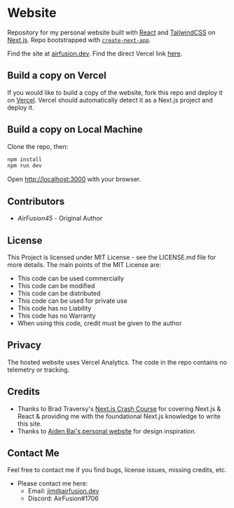 # Website
Repository for my personal website built with [React](https://reactjs.org/) and [TailwindCSS](https://tailwindcss.com/) on [Next.js](https://nextjs.org/). Repo bootstrapped with [`create-next-app`](https://github.com/vercel/next.js/tree/canary/packages/create-next-app).

Find the site at [airfusion.dev](https://airfusion.dev).
Find the direct Vercel link [here](http://website-omega-ten.vercel.app/).

## Build a copy on Vercel

 ​If you would like to build a copy of the website, fork this repo and deploy it on [Vercel](https://vercel.com). Vercel should automatically detect it as a Next.js project and deploy it.
  
## Build a copy on Local Machine

Clone the repo, then:
```bash
npm install
npm run dev
```
Open [http://localhost:3000](http://localhost:3000) with your browser.


## Contributors

* *AirFusion45* - Original Author

## License 
This Project is licensed under MIT License - see the LICENSE.md file for more details. The main points of the MIT License are:
  
  * This code can be used commercially
  * This code can be modified
  * This code can be distributed
  * This code can be used for private use
  * This code has no Liability
  * This code has no Warranty
  * When using this code, credit must be given to the author

## Privacy

The hosted website uses Vercel Analytics. The code in the repo contains no telemetry or tracking.

## Credits
* Thanks to Brad Traversy's [Next.js Crash Course](https://www.youtube.com/watch?v=mTz0GXj8NN0) for covering Next.js & React & providing me with the foundational Next.js knowledge to write this site. 
* Thanks to [Aiden Bai's personal website](https://aidenybai.com/) for design inspiration.

## Contact Me
Feel free to contact me if you find bugs, license issues, missing credits, etc.

  * Please contact me here:
    * Email: jim@airfusion.dev
    * Discord: AirFusion#1706